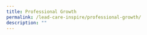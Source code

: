 ```yaml
---
title: Professional Growth
permalink: /lead-care-inspire/professional-growth/
description: ""
---
```


